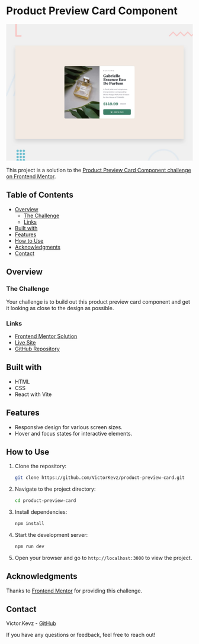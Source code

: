 # Product Preview Card Component
![alt text](public/design/desktop-preview.jpg)

This project is a solution to the [Product Preview Card Component challenge on Frontend Mentor](https://www.frontendmentor.io/challenges/product-preview-card-component-GO7UmttRfa).

## Table of Contents

- [Overview](#overview)
  - [The Challenge](#the-challenge)
  - [Links](#links)
- [Built with](#built-with)
- [Features](#features)
- [How to Use](#how-to-use)
- [Acknowledgments](#acknowledgments)
- [Contact](#contact)

## Overview

### The Challenge

Your challenge is to build out this product preview card component and get it looking as close to the design as possible.

### Links

- [Frontend Mentor Solution](https://www.frontendmentor.io/solutions/product-preview-card-component-using-html-css-and-react-with-vite-DkfR4gWcb)
- [Live Site](https://victorkevz.github.io/product-preview-card/)
- [GitHub Repository](https://github.com/VictorKevz/product-preview-card.git)



## Built with

- HTML
- CSS
- React with Vite

## Features

- Responsive design for various screen sizes.
- Hover and focus states for interactive elements.

## How to Use

1. Clone the repository:

   ```bash
   git clone https://github.com/VictorKevz/product-preview-card.git
   ```

2. Navigate to the project directory:

   ```bash
   cd product-preview-card
   ```

3. Install dependencies:

   ```bash
   npm install
   ```

4. Start the development server:

   ```bash
   npm run dev
   ```

5. Open your browser and go to `http://localhost:3000` to view the project.

## Acknowledgments

Thanks to [Frontend Mentor](https://www.frontendmentor.io) for providing this challenge.

## Contact

Victor.Kevz - [GitHub](https://github.com/VictorKevz)

If you have any questions or feedback, feel free to reach out!